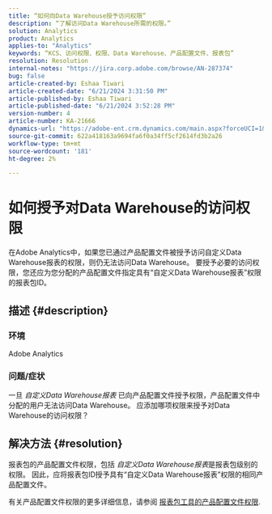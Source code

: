```yaml
---
title: “如何向Data Warehouse授予访问权限”
description: “了解访问Data Warehouse所需的权限。”
solution: Analytics
product: Analytics
applies-to: "Analytics"
keywords: “KCS、访问权限、权限、Data Warehouse、产品配置文件、报表包”
resolution: Resolution
internal-notes: "https://jira.corp.adobe.com/browse/AN-287374"
bug: false
article-created-by: Eshaa Tiwari
article-created-date: "6/21/2024 3:31:50 PM"
article-published-by: Eshaa Tiwari
article-published-date: "6/21/2024 3:52:28 PM"
version-number: 4
article-number: KA-21666
dynamics-url: "https://adobe-ent.crm.dynamics.com/main.aspx?forceUCI=1&pagetype=entityrecord&etn=knowledgearticle&id=55e83d5b-e32f-ef11-840a-6045bd029b18"
source-git-commit: 622a418163a9694fa6f0a34ff5cf2614fd3b2a26
workflow-type: tm+mt
source-wordcount: '181'
ht-degree: 2%

---
```


# 如何授予对Data Warehouse的访问权限


在Adobe Analytics中，如果您已通过产品配置文件被授予访问自定义Data Warehouse报表的权限，则仍无法访问Data Warehouse。 要授予必要的访问权限，您还应为您分配的产品配置文件指定具有“自定义Data Warehouse报表”权限的报表包ID。

## 描述 {#description}


### <b>环境</b>

Adobe Analytics

### <b>问题/症状</b>

一旦 *自定义Data Warehouse报表* 已向产品配置文件授予权限，产品配置文件中分配的用户无法访问Data Warehouse。 应添加哪项权限来授予对Data Warehouse的访问权限？


## 解决方法 {#resolution}


报表包的产品配置文件权限，包括 *自定义Data Warehouse报表*&#x200B;是报表包级别的权限。 因此，应将报表包ID授予具有“自定义Data Warehouse报表”权限的相同产品配置文件。

有关产品配置文件权限的更多详细信息，请参阅 [报表包工具的产品配置文件权限](https://experienceleague.adobe.com/docs/analytics/admin/admin-console/permissions/report-suite-tools.html?lang=en).
